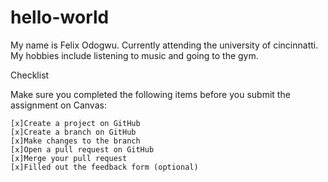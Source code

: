 # hello-world
My name is Felix Odogwu. Currently attending the university of cincinnatti. My hobbies include listening to music and going to the gym.

Checklist

Make sure you completed the following items before you submit the assignment on Canvas:

    [x]Create a project on GitHub
    [x]Create a branch on GitHub
    [x]Make changes to the branch
    [x]Open a pull request on GitHub
    [x]Merge your pull request
    [x]Filled out the feedback form (optional)
